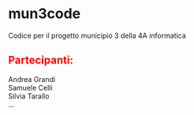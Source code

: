 # mun3code
Codice per il progetto municipio 3 della 4A informatica <br>
<h2 style="color:red;">Partecipanti:</h2>
  Andrea Grandi<br>
  Samuele Celli<br>
  Silvia Tarallo<br>
  ...
